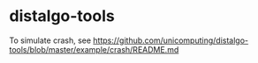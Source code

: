 # distalgo-tools

To simulate crash, see https://github.com/unicomputing/distalgo-tools/blob/master/example/crash/README.md
